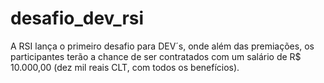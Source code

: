 # desafio_dev_rsi
A RSI lança o primeiro desafio para DEV´s, onde além das premiações, os participantes terão a chance de ser contratados com um salário de R$ 10.000,00 (dez mil reais CLT, com todos os benefícios).
